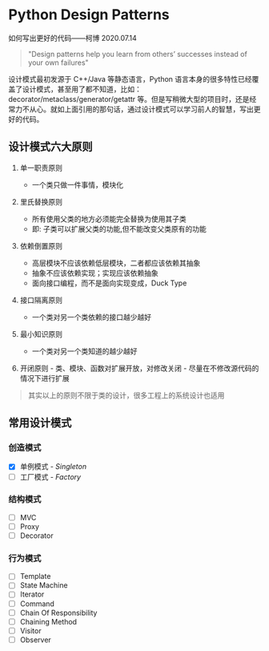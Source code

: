 # Python Design Patterns

如何写出更好的代码——柯博 2020.07.14

> "Design patterns help you learn from others’ successes instead of your own failures"

设计模式最初发源于 C++/Java 等静态语言，Python 语言本身的很多特性已经覆盖了设计模式，甚至用了都不知道，比如：decorator/metaclass/generator/getattr 等。但是写稍微大型的项目时，还是经常力不从心。就如上面引用的那句话，通过设计模式可以学习前人的智慧，写出更好的代码。

## 设计模式六大原则

1. 单一职责原则

   - 一个类只做一件事情，模块化

2. 里氏替换原则

   - 所有使用父类的地方必须能完全替换为使用其子类
   - 即: 子类可以扩展父类的功能,但不能改变父类原有的功能

3. 依赖倒置原则

   - 高层模块不应该依赖低层模块，二者都应该依赖其抽象
   - 抽象不应该依赖实现；实现应该依赖抽象
   - 面向接口编程，而不是面向实现变成，Duck Type

4. 接口隔离原则

   - 一个类对另一个类依赖的接口越少越好

5. 最小知识原则

   - 一个类对另一个类知道的越少越好

6. 开闭原则 - 类、模块、函数对扩展开放，对修改关闭 - 尽量在不修改源代码的情况下进行扩展

> 其实以上的原则不限于类的设计，很多工程上的系统设计也适用

## 常用设计模式

### 创造模式

- [x] 单例模式 - _Singleton_
- [ ] 工厂模式 - _Factory_

### 结构模式

- [ ] MVC
- [ ] Proxy
- [ ] Decorator

### 行为模式

- [ ] Template
- [ ] State Machine
- [ ] Iterator
- [ ] Command
- [ ] Chain Of Responsibility
- [ ] Chaining Method
- [ ] Visitor
- [ ] Observer
